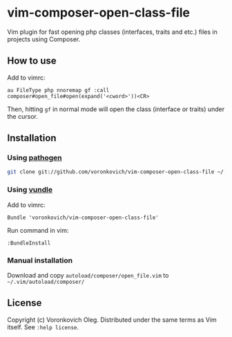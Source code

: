 # vim-composer-open-class-file

Vim plugin for fast opening php classes (interfaces, traits and etc.) files in projects using Composer.

## How to use

Add to vimrc:

``` vim
au FileType php nnoremap gf :call composer#open_file#open(expand('<cword>'))<CR>
```

Then, hitting `gf` in normal mode will open the class (interface or traits) under the cursor.

## Installation

### Using [pathogen](https://github.com/tpope/vim-pathogen)

``` sh
git clone git://github.com/voronkovich/vim-composer-open-class-file ~/.vim/bundle/vim-composer-open-class-file
```

### Using [vundle](https://github.com/gmarik/vundle)

Add to vimrc:

``` vim
Bundle 'voronkovich/vim-composer-open-class-file'
```

Run command in vim:

``` vim
:BundleInstall
```

### Manual installation

Download and copy `autoload/composer/open_file.vim` to `~/.vim/autoload/composer/`

## License

Copyright (c) Voronkovich Oleg.  Distributed under the same terms as Vim itself.
See `:help license`.
